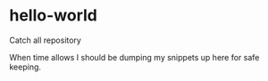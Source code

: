 # hello-world
Catch all repository

When time allows I should be dumping my snippets up here for safe keeping.
